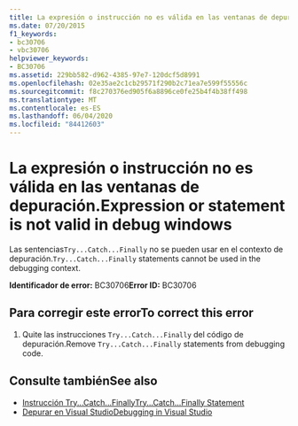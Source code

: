 ```yaml
---
title: La expresión o instrucción no es válida en las ventanas de depuración.
ms.date: 07/20/2015
f1_keywords:
- bc30706
- vbc30706
helpviewer_keywords:
- BC30706
ms.assetid: 229bb582-d962-4385-97e7-120dcf5d8991
ms.openlocfilehash: 02e35ae2c1cb29571f290b2c71ea7e599f55556c
ms.sourcegitcommit: f8c270376ed905f6a8896ce0fe25b4f4b38ff498
ms.translationtype: MT
ms.contentlocale: es-ES
ms.lasthandoff: 06/04/2020
ms.locfileid: "84412603"
---
```

# <a name="expression-or-statement-is-not-valid-in-debug-windows"></a><span data-ttu-id="db77c-102">La expresión o instrucción no es válida en las ventanas de depuración.</span><span class="sxs-lookup"><span data-stu-id="db77c-102">Expression or statement is not valid in debug windows</span></span>
<span data-ttu-id="db77c-103">Las sentencias`Try...Catch...Finally` no se pueden usar en el contexto de depuración.</span><span class="sxs-lookup"><span data-stu-id="db77c-103">`Try...Catch...Finally` statements cannot be used in the debugging context.</span></span>  
  
 <span data-ttu-id="db77c-104">**Identificador de error:** BC30706</span><span class="sxs-lookup"><span data-stu-id="db77c-104">**Error ID:** BC30706</span></span>  
  
## <a name="to-correct-this-error"></a><span data-ttu-id="db77c-105">Para corregir este error</span><span class="sxs-lookup"><span data-stu-id="db77c-105">To correct this error</span></span>  
  
1. <span data-ttu-id="db77c-106">Quite las instrucciones `Try...Catch...Finally` del código de depuración.</span><span class="sxs-lookup"><span data-stu-id="db77c-106">Remove `Try...Catch...Finally` statements from debugging code.</span></span>  
  
## <a name="see-also"></a><span data-ttu-id="db77c-107">Consulte también</span><span class="sxs-lookup"><span data-stu-id="db77c-107">See also</span></span>

- [<span data-ttu-id="db77c-108">Instrucción Try...Catch...Finally</span><span class="sxs-lookup"><span data-stu-id="db77c-108">Try...Catch...Finally Statement</span></span>](../language-reference/statements/try-catch-finally-statement.md)
- [<span data-ttu-id="db77c-109">Depurar en Visual Studio</span><span class="sxs-lookup"><span data-stu-id="db77c-109">Debugging in Visual Studio</span></span>](/visualstudio/debugger/debugger-feature-tour)

